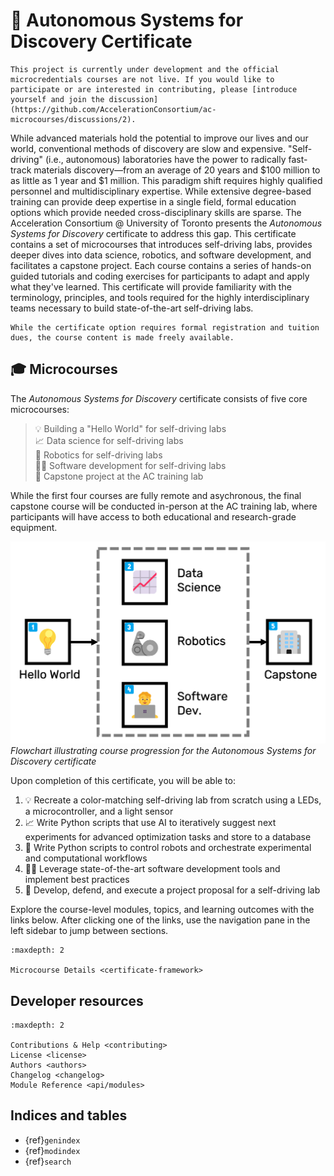 # 📜 Autonomous Systems for Discovery Certificate

```{warning}
This project is currently under development and the official microcredentials courses are not live. If you would like to participate or are interested in contributing, please [introduce yourself and join the discussion](https://github.com/AccelerationConsortium/ac-microcourses/discussions/2).
```

While advanced materials hold the potential to improve our lives and our world, conventional methods of discovery are slow and expensive. "Self-driving" (i.e., autonomous) laboratories have the power to radically fast-track materials discovery—from an average of 20 years and \$100 million to as little as 1 year and \$1 million. This paradigm shift requires highly qualified personnel and multidisciplinary expertise. While extensive degree-based training can provide deep expertise in a single field, formal education options which provide needed cross-disciplinary skills are sparse. The Acceleration Consortium @ University of Toronto presents the *Autonomous Systems for Discovery* certificate to address this gap. This certificate contains a set of microcourses that introduces self-driving labs, provides deeper dives into data science, robotics, and software development, and facilitates a capstone project. Each course contains a series of hands-on guided tutorials and coding exercises for participants to adapt and apply what they've learned. This certificate will provide familiarity with the terminology, principles, and tools required for the highly interdisciplinary teams necessary to build state-of-the-art self-driving labs.

```{note}
While the certificate option requires formal registration and tuition dues, the course content is made freely available.
```

<!-- Alan's YouTube video, either here or as part of the Hello, World! course -->
<!-- description of the microcredentials, and the difference between the microcourse content and the microcredentials certificate -->

<!-- In the first course, participants will design and build a "Hello World" for self-driving labs using physical hardware and Python programming. The next three courses provide deeper dives into data science, robotics, and software development topics. These courses  will enable participants to iteratively suggest the next best experiment to perform, use a database backend to programatically upload and retrieve materials data, and orchestrate experimental and computational workflows. Likewise, participants will use software development tools and best practices to maximize efficiency and minimize frustration. The fifth and final course is a capstone project conducted in-person at the AC training lab, where participants will have access to both educational and research-grade equipment. -->

## 🎓 Microcourses

The *Autonomous Systems for Discovery* certificate consists of five core microcourses:

<!-- 1️⃣ 💡 Building a "Hello World" for self-driving labs<br>
2️⃣ 📈 Data science for self-driving labs<br>
3️⃣ 🦾 Robotics for self-driving labs<br>
4️⃣ 🧑‍💻 Software development for self-driving labs<br>
5️⃣ 🏢 Capstone project at the AC training lab -->

> 💡 Building a "Hello World" for self-driving labs<br>
> 📈 Data science for self-driving labs<br>
> 🦾 Robotics for self-driving labs<br>
> 🧑‍💻 Software development for self-driving labs<br>
> 🏢 Capstone project at the AC training lab


<!-- which participants will propose, develop, and defend a self-driving lab project. This will take place at the Acceleration Consortium's in-person training facility equipped with education- and research-grade equipment including liquid handlers, solid dispensers, Cartesian-axis systems, mobile robotic arms, a vertical lift module, and synthesis and characterization modules. -->

While the first four courses are fully remote and asychronous, the final capstone course will be conducted in-person at the AC training lab, where participants will have access to both educational and research-grade equipment.

<!-- link to the AC training lab page -->

<!-- <img src="course-flowchart.png" width=400><br> -->
![](course-flowchart.png)
*Flowchart illustrating course progression for the Autonomous Systems for Discovery certificate*

<!-- ## 🎯 Learning Outcomes -->

Upon completion of this certificate, you will be able to:

1. 💡 Recreate a color-matching self-driving lab from scratch using a LEDs, a microcontroller, and a light sensor
1. 📈 Write Python scripts that use AI to iteratively suggest next experiments for advanced optimization tasks and store to a database
1. 🦾 Write Python scripts to control robots and orchestrate experimental and computational workflows
1. 🧑‍💻 Leverage state-of-the-art software development tools and implement best practices
1. 🏢 Develop, defend, and execute a project proposal for a self-driving lab

<!-- 1. Use a database backend to programatically upload and retrieve materials data -->

Explore the course-level modules, topics, and learning outcomes with the links below. After clicking one of the links, use the navigation pane in the left sidebar to jump between sections.

```{toctree}
:maxdepth: 2

Microcourse Details <certificate-framework>
```

<!-- Perhaps use nested <details> to keep the content all within the index page -->

## Developer resources

```{toctree}
:maxdepth: 2

Contributions & Help <contributing>
License <license>
Authors <authors>
Changelog <changelog>
Module Reference <api/modules>
```

## Indices and tables

* {ref}`genindex`
* {ref}`modindex`
* {ref}`search`

[Sphinx]: http://www.sphinx-doc.org/
[Markdown]: https://daringfireball.net/projects/markdown/
[reStructuredText]: http://www.sphinx-doc.org/en/master/usage/restructuredtext/basics.html
[MyST]: https://myst-parser.readthedocs.io/en/latest/
